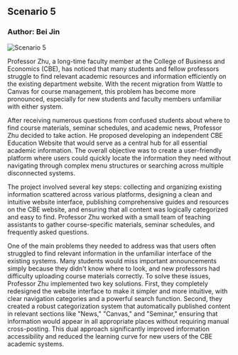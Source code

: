  ## Scenario 5 ###

 ### Author: Bei Jin

 ![Scenario 5](https://github.com/user-attachments/assets/393c238d-2e2d-4645-abe5-7d3a1ba198d4)



Professor Zhu, a long-time faculty member at the College of Business and Economics (CBE), has noticed that many students and fellow professors struggle to find relevant academic resources and information efficiently on the existing department website. With the recent migration from Wattle to Canvas for course management, this problem has become more pronounced, especially for new students and faculty members unfamiliar with either system.

After receiving numerous questions from confused students about where to find course materials, seminar schedules, and academic news, Professor Zhu decided to take action. He proposed developing an independent CBE Education Website that would serve as a central hub for all essential academic information. The overall objective was to create a user-friendly platform where users could quickly locate the information they need without navigating through complex menu structures or searching across multiple disconnected systems.

The project involved several key steps: collecting and organizing existing information scattered across various platforms, designing a clean and intuitive website interface, publishing comprehensive guides and resources on the CBE website, and ensuring that all content was logically categorized and easy to find. Professor Zhu worked with a small team of teaching assistants to gather course-specific materials, seminar schedules, and frequently asked questions.

One of the main problems they needed to address was that users often struggled to find relevant information in the unfamiliar interface of the existing systems. Many students would miss important announcements simply because they didn't know where to look, and new professors had difficulty uploading course materials correctly.
To solve these issues, Professor Zhu implemented two key solutions. First, they completely redesigned the website interface to make it simpler and more intuitive, with clear navigation categories and a powerful search function. Second, they created a robust categorization system that automatically published content in relevant sections like "News," "Canvas," and "Seminar," ensuring that information would appear in all appropriate places without requiring manual cross-posting. This dual approach significantly improved information accessibility and reduced the learning curve for new users of the CBE academic systems.
